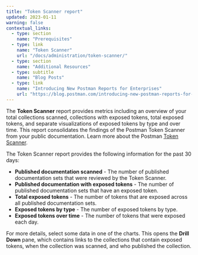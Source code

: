 ```yaml
---
title: "Token Scanner report"
updated: 2023-01-11
warning: false
contextual_links:
  - type: section
    name: "Prerequisites"
  - type: link
    name: "Token Scanner"
    url: "/docs/administration/token-scanner/"
  - type: section
    name: "Additional Resources"
  - type: subtitle
    name: "Blog Posts"
  - type: link
    name: "Introducing New Postman Reports for Enterprises"
    url: "https://blog.postman.com/introducing-new-postman-reports-for-enterprises/"
---
```


The **Token Scanner** report provides metrics including an overview of your total collections scanned, collections with exposed tokens, total exposed tokens, and separate visualizations of exposed tokens by type and over time. This report consolidates the findings of the Postman Token Scanner from your public documentation. Learn more about the Postman [Token Scanner](/docs/api-security/token-scanner/).

The Token Scanner report provides the following information for the past 30 days:

* **Published documentation scanned** - The number of published documentation sets that were reviewed by the Token Scanner.
* **Published documentation with exposed tokens** - The number of published documentation sets that have an exposed token.
* **Total exposed tokens** - The number of tokens that are exposed across all published documentation sets.
* **Exposed tokens by type** - The number of exposed tokens by type.
* **Exposed tokens over time** - The number of tokens that were exposed each day.

For more details, select some data in one of the charts. This opens the **Drill Down** pane, which contains links to the collections that contain exposed tokens, when the collection was scanned, and who published the collection.